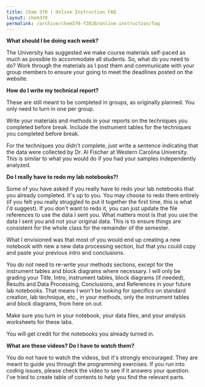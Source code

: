 ```yaml
---
title: Chem 370 | Online Instruction FAQ
layout: chem370
permalink: /archive/chem370-f2020/online-instruction/faq
---
```


**What should I be doing each week?**

The University has suggested we make course materials self-paced as much as possible to accommodate all students.  So, what do you need to do?  Work through the materials as I post them and communicate with your group members to ensure your going to meet the deadlines posted on the website.

**How do I write my technical report?**

These are still meant to be completed in groups, as originally planned.  You only need to turn in one per group.

Write your materials and methods in your reports on the techniques you completed before break.  Include the instrument tables for the techniques you completed before break.

For the techniques you didn't complete, just write a sentence indicating that the data were collected by Dr. Al Fischer at Western Carolina University.  This is similar to what you would do if you had your samples independently analyzed.

**Do I really have to redo my lab notebooks?!**

Some of you have asked if you really have to redo your lab notebooks that you already completed.  It's up to you.  You may choose to redo them entirely (if you felt you really struggled to put it together the first time, this is what I'd suggest).  If you don't want to redo it, you can just update the file references to use the data I sent you.  What matters most is that you use the data I sent you and not your original data.  This is to ensure things are consistent for the whole class for the remainder of the semester.

What I envisioned was that most of you would end up creating a new notebook with new a new data processing section, but that you could copy and paste your previous intro and conclusions.

You do not need to re-write your methods sections, except for the instrument tables and block diagrams where necessary.  I will only be grading your Title, Intro, instrument tables, block diagrams (if needed), Results and Data Processing, Conclusions, and References in your future lab notebooks.  That means I won't be looking for specifics on standard creation, lab technique, etc., in your methods, only the instrument tables and block diagrams, from here on out.

Make sure you turn in your notebook, your data files, and your analysis worksheets for these labs.

You will get credit for the notebooks you already turned in.

**What are these videos?  Do I have to watch them?**

You do not have to watch the videos, but it's strongly encouraged.  They are meant to guide you through the programming exercises.  If you run into coding issues, please check the video to see if it answers your question.   I've tried to create table of contents to help you find the relevant parts.

